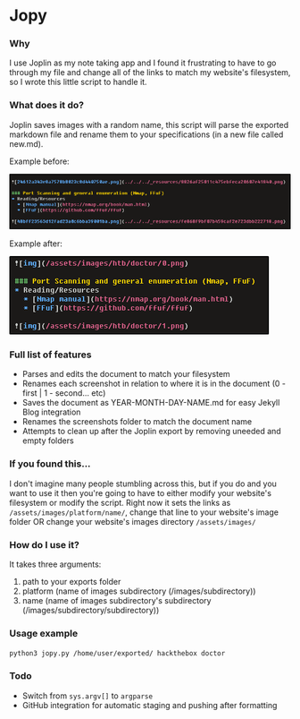 # Jopy

### Why

I use Joplin as my note taking app and I found it frustrating to have to go through my file and change all of the links to match my website's filesystem, so I wrote this little script to handle it.

### What does it do?

Joplin saves images with a random name, this script will parse the exported markdown file and rename them to your specifications (in a new file called new.md).

Example before:

![before](/images/before.png)

Example after:

![after](/images/after.png)

### Full list of features
- Parses and edits the document to match your filesystem
- Renames each screenshot in relation to where it is in the document (0 - first | 1 - second... etc)
- Saves the document as YEAR-MONTH-DAY-NAME.md for easy Jekyll Blog integration
- Renames the screenshots folder to match the document name
- Attempts to clean up after the Joplin export by removing uneeded and empty folders


### If you found this...

I don't imagine many people stumbling across this, but if you do and you want to use it then you're going to have to either modify your website's filesystem or modify the script. Right now it sets the links as `/assets/images/platform/name/`, change that line to your website's image folder OR change your website's images directory `/assets/images/`

### How do I use it?

It takes three arguments:
1. path to your exports folder
2. platform (name of images subdirectory (/images/subdirectory))
3. name (name of images subdirectory's subdirectory (/images/subdirectory/subdirectory))

### Usage example

`python3 jopy.py /home/user/exported/ hackthebox doctor`

### Todo

- Switch from `sys.argv[]` to `argparse`
- GitHub integration for automatic staging and pushing after formatting



